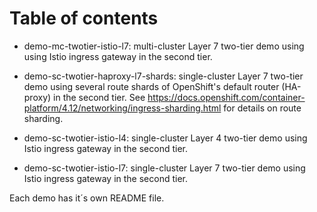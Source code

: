 # Table of contents

- demo-mc-twotier-istio-l7: multi-cluster Layer 7 two-tier demo using using Istio ingress gateway in the second tier.
  
- demo-sc-twotier-haproxy-l7-shards: single-cluster Layer 7 two-tier demo using several route shards of OpenShift's default router (HA-proxy) in the second tier. See https://docs.openshift.com/container-platform/4.12/networking/ingress-sharding.html for details on route sharding.
  
- demo-sc-twotier-istio-l4: single-cluster Layer 4 two-tier demo using Istio ingress gateway in the second tier.
  
- demo-sc-twotier-istio-l7: single-cluster Layer 7 two-tier demo using Istio ingress gateway in the second tier.

Each demo has it´s own README file.



